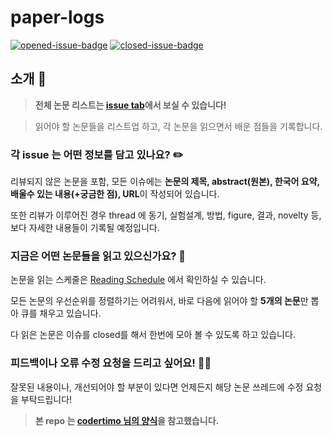 # paper-logs

[![opened-issue-badge](https://img.shields.io/github/issues/sypark9646/paper-log)](https://github.com/sypark9646/paper-log/issues)
[![closed-issue-badge](https://img.shields.io/github/issues-closed/sypark9646/paper-log)](https://github.com/sypark9646/paper-log/issues?utf8=%E2%9C%93&q=is%3Aissue+is%3Aclosed+)

## 소개 👋

> **전체 논문 리스트는 [issue tab](https://github.com/sypark9646/paper-log/issues)에서 보실 수 있습니다!**

> 읽어야 할 논문들을 리스트업 하고, 각 논문을 읽으면서 배운 점들을 기록합니다.

### 각 issue 는 어떤 정보를 담고 있나요? ✏️

리뷰되지 않은 논문을 포함, 모든 이슈에는 **논문의 제목, abstract(원본), 한국어 요약, 배울수 있는 내용(+궁금한 점), URL**이 작성되어 있습니다.

또한 리뷰가 이루어진 경우 thread 에 동기, 실험설계, 방법, figure, 결과, novelty 등, 보다 자세한 내용들이 기록될 예정입니다.

### 지금은 어떤 논문들을 읽고 있으신가요? 📖

논문을 읽는 스케줄은 [Reading Schedule](https://github.com/sypark9646/paper-log/projects/1) 에서 확인하실 수 있습니다.

모든 논문의 우선순위를 정렬하기는 어려워서, 바로 다음에 읽어야 할 **5개의 논문**만 뽑아 큐를 채우고 있습니다.

다 읽은 논문은 이슈를 closed를 해서 한번에 모아 볼 수 있도록 하고 있습니다.

### 피드백이나 오류 수정 요청을 드리고 싶어요! 🎅🏻

잘못된 내용이나, 개선되어야 할 부분이 있다면 언제든지 해당 논문 쓰레드에 수정 요청을 부탁드립니다!

> **본 repo 는 [codertimo 님의 양식](https://github.com/codertimo/paper-log)을 참고했습니다.**
